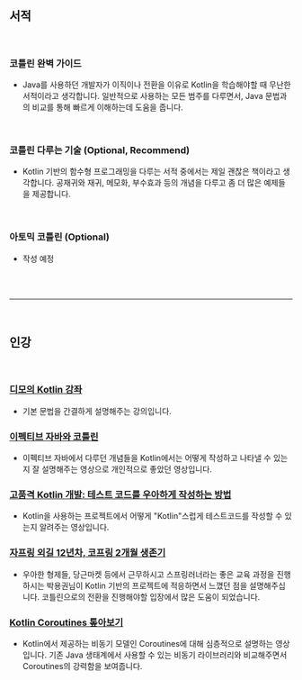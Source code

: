 ## **서적**

<br/>

### **코틀린 완벽 가이드**

- Java를 사용하던 개발자가 이직이나 전환을 이유로 Kotlin을 학습해야할 때 무난한 서적이라고 생각합니다. 일반적으로 사용하는 모든 범주를 다루면서, Java 문법과의 비교를 통해 빠르게 이해하는데 도움을 줍니다.

<br/>

### **코틀린 다루는 기술 (Optional, Recommend)**

- Kotlin 기반의 함수형 프로그래밍을 다루는 서적 중에서는 제일 괜찮은 책이라고 생각합니다. 공재귀와 재귀, 메모화, 부수효과 등의 개념을 다루고 좀 더 많은 예제들을 제공합니다.

<br/>

### **아토믹 코틀린 (Optional)**

- 작성 예정

<br/>
<br/>

---

<br/>

## **인강**

<br/>

### **[디모의 Kotlin 강좌](https://youtube.com/playlist?list=PLQdnHjXZyYadiw5aV3p6DwUdXV2bZuhlN)**

- 기본 문법을 간결하게 설명해주는 강의입니다.

### **[이펙티브 자바와 코틀린](https://youtu.be/QIRJKIDLZgU)**

- 이펙티브 자바에서 다루던 개념들을 Kotlin에서는 어떻게 작성하고 나타낼 수 있는지 잘 설명해주는 영상으로 개인적으로 좋았던 영상입니다.

### **[고품격 Kotlin 개발: 테스트 코드를 우아하게 작성하는 방법](https://youtu.be/PqA6zbhBVZc)**

- Kotlin을 사용하는 프로젝트에서 어떻게 "Kotlin"스럽게 테스트코드를 작성할 수 있는지 알려주는 영상입니다.

### **[자프링 외길 12년차, 코프링 2개월 생존기](https://youtu.be/RBQOlv0aRl4)**

- 우아한 형제들, 당근마켓 등에서 근무하시고 스프링러너라는 좋은 교육 과정을 진행하시는 박용권님이 Kotlin 기반의 프로젝트에 적응하면서 느꼈던 점을 설명해주십니다. 코틀린으로의 전환을 진행해야할 입장에서 많은 도움이 되었습니다.

### **[Kotlin Coroutines 톺아보기](https://youtu.be/eJF60hcz3EU)**

- Kotlin에서 제공하는 비동기 모델인 Coroutines에 대해 심층적으로 설명하는 영상입니다. 기존 Java 생태계에서 사용할 수 있는 비동기 라이브러리와 비교해주면서 Coroutines의 강력함을 보여줍니다.
